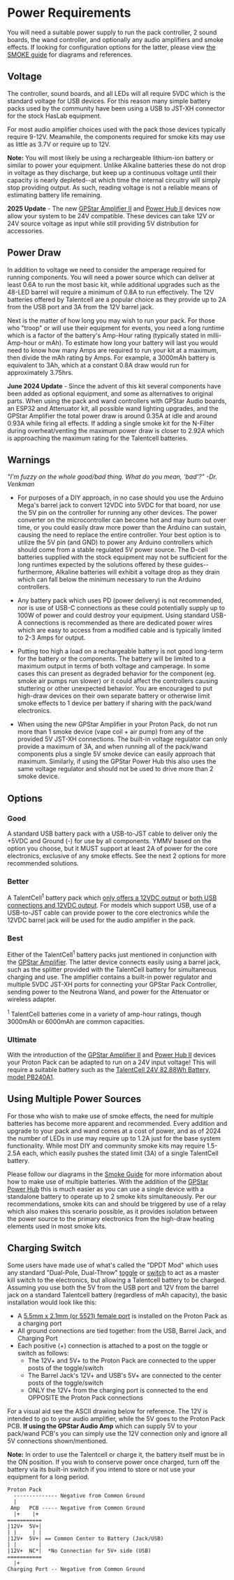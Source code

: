 # Power Requirements

You will need a suitable power supply to run the pack controller, 2 sound boards, the wand controller, and optionally any audio amplifiers and smoke effects. If looking for configuration options for the latter, please view [the SMOKE guide](SMOKE.md) for diagrams and references.

## Voltage

The controller, sound boards, and all LEDs will all require 5VDC which is the standard voltage for USB devices. For this reason many simple battery packs used by the community have been using a USB to JST-XH connector for the stock HasLab equipment.

For most audio amplifier choices used with the pack those devices typically require 9-12V. Meanwhile, the components required for smoke kits may use as little as 3.7V or require up to 12V.

**Note:** You will most likely be using a rechargeable lithium-ion battery or similar to power your equipment. Unlike Alkaline batteries these do not drop in voltage as they discharge, but keep up a continuous voltage until their capacity is nearly depleted--at which time the internal circuitry will simply stop providing output. As such, reading voltage is not a reliable means of estimating battery life remaining.

**2025 Update** - The new [GPStar Amplifier II](https://gpstartechnologies.com/products/gpstar-amplifier-ii) and [Power Hub II](https://gpstartechnologies.com/products/gpstar-power-hub-ii) devices now allow your system to be 24V compatible. These devices can take 12V or 24V source voltage as input while still providing 5V distribution for accessories.

## Power Draw

In addition to voltage we need to consider the amperage required for running components. You will need a power source which can deliver at least 0.6A to run the most basic kit, while additional upgrades such as the 48-LED barrel will require a minimum of 0.8A to run effectively. The 12V batteries offered by Talentcell are a popular choice as they provide up to 2A from the USB port and 3A from the 12V barrel jack.

Next is the matter of how long you may wish to run your pack. For those who "troop" or will use their equipment for events, you need a long runtime which is a factor of the battery's Amp-Hour rating (typically stated in milli-Amp-hour or mAh). To estimate how long your battery will last you would need to know how many Amps are required to run your kit at a maximum, then divide the mAh rating by Amps. For example, a 3000mAh battery is equivalent to 3Ah, which at a constant 0.8A draw would run for approximately 3.75hrs.

**June 2024 Update** - Since the advent of this kit several components have been added as optional equipment, and some as alternatives to original parts. When using the pack and wand controllers with GPStar Audio boards, an ESP32 and Attenuator kit, all possible wand lighting upgrades, and the GPStar Amplifier the total power draw is around 0.35A at idle and around 0.93A while firing all effects. If adding a single smoke kit for the N-Filter during overheat/venting the maximum power draw is closer to 2.92A which is approaching the maximum rating for the Talentcell batteries.

## Warnings

*"I'm fuzzy on the whole good/bad thing. What do you mean, 'bad'?" -Dr. Venkman*

- For purposes of a DIY approach, in no case should you use the Arduino Mega's barrel jack to convert 12VDC into 5VDC for that board, nor use the 5V pin on the controller for running any other devices. The power converter on the microcontroller can become hot and may burn out over time, or you could easily draw more power than the Arduino can sustain, causing the need to replace the entire controller. Your best option is to utilize the 5V pin (and GND) to power any Arduino controllers which should come from a stable regulated 5V power source. The D-cell batteries supplied with the stock equipment may not be sufficient for the long runtimes expected by the solutions offered by these guides--furthermore, Alkaline batteries will exhibit a voltage drop as they drain which can fall below the minimum necessary to run the Arduino controllers.

- Any battery pack which uses PD (power delivery) is not recommended, nor is use of USB-C connections as these could potentially supply up to 100W of power and could destroy your equipment. Using standard USB-A connections is recommended as there are dedicated power wires which are easy to access from a modified cable and is typically limited to 2-3 Amps for output.

- Putting too high a load on a rechargeable battery is not good long-term for the battery or the components. The battery will be limited to a maximum output in terms of both voltage and camperage. In some cases this can present as degraded behavior for the component (eg. smoke air pumps run slower) or it could affect the controllers causing stuttering or other unexpected behavior. You are encouraged to put high-draw devices on their own separate battery or otherwise limit smoke effects to 1 device per battery if sharing with the pack/wand electronics.

- When using the new GPStar Amplifier in your Proton Pack, do not run more than 1 smoke device (vape coil + air pump) from any of the provided 5V JST-XH connections. The built-in voltage regulator can only provide a maximum of 3A, and when running all of the pack/wand components plus a single 5V smoke device can easily approach that maximum. Similarly, if using the GPStar Power Hub this also uses the same voltage regulator and should not be used to drive more than 2 smoke device.

## Options

### Good

A standard USB battery pack with a USB-to-JST cable to deliver only the +5VDC and Ground (-) for use by all components. YMMV based on the option you choose, but it MUST support at least 2A of power for the core electronics, exclusive of any smoke effects. See the next 2 options for more recommended solutions.

### Better

A TalentCell<sup>1</sup> battery pack which [only offers a 12VDC output](https://a.co/d/j4m2Kff) or [both USB connections and 12VDC output](https://a.co/d/8q0VcxT). For models which support USB, use of a USB-to-JST cable can provide power to the core electronics while the 12VDC barrel jack will be used for the audio amplifier in the pack.

### Best

Either of the TalentCell<sup>1</sup> battery packs just mentioned in conjunction with the [GPStar Amplifier](https://gpstartechnologies.com/products/gpstar-amplifier). The latter device connects easily using a barrel jack, such as the splitter provided with the TalentCell battery for simultaneous charging and use. The amplifier contains a built-in power regulator and multiple 5VDC JST-XH ports for connecting your GPStar Pack Controller, sending power to the Neutrona Wand, and power for the Attenuator or wireless adapter.

<sup>1</sup> TalentCell batteries come in a variety of amp-hour ratings, though 3000mAh or 6000mAh are common capacities.

### Ultimate

With the introduction of the [GPStar Amplifier II](https://gpstartechnologies.com/products/gpstar-amplifier-ii) and [Power Hub II](https://gpstartechnologies.com/products/gpstar-power-hub-ii) devices your Proton Pack can be adapted to run on a 24V input voltage! This will require a suitable battery such as the [TalentCell 24V 82.88Wh Battery, model PB240A1](https://talentcell.com/lithium-ion-battery/24v/pb240a1.html).

## Using Multiple Power Sources

For those who wish to make use of smoke effects, the need for multiple batteries has become more apparent and recommended. Every addition and upgrade to your pack and wand comes at a cost of power, and as of 2024 the number of LEDs in use may require up to 1.2A just for the base system functionality. While most DIY and community smoke kits may require 1.5-2.5A each, which easily pushes the stated limit (3A) of a single TalentCell battery.

Please follow our diagrams in the [Smoke Guide](SMOKE.md) for more information about how to make use of multiple batteries. With the addition of the [GPStar Power Hub](https://gpstartechnologies.com/products/gpstar-power-hub) this is much easier as you can use a single device with a standalone battery to operate up to 2 smoke kits simultaneously. Per our recommendations, smoke kits can and should be triggered by use of a relay which also makes this scenario possible, as it provides isolation between the power source to the primary electronics from the high-draw heating elements used in most smoke kits.

## Charging Switch

Some users have made use of what's called the "DPDT Mod" which uses any standard "Dual-Pole, Dual-Throw" [toggle](https://a.co/d/gVtXMck) or [switch](https://a.co/d/3EYqrDI) to act as a master kill switch to the electronics, but allowing a Talentcell battery to be charged. Assuming you use both the 5V from the USB port and 12V from the barrel jack on a standard Talentcell battery (regardless of mAh capacity), the basic installation would look like this:

- A [5.5mm x 2.1mm (or 5521) female port](https://a.co/d/hxna1qj) is installed on the Proton Pack as a charging port
- All ground connections are tied together: from the USB, Barrel Jack, and Charging Port
- Each positive (+) connection is attached to a post on the toggle or switch as follows:
	- The 12V+ and 5V+ to the Proton Pack are connected to the upper posts of the toggle/switch
	- The Barrel Jack's 12V+ and USB's 5V+ are connected to the center posts of the toggle/switch
	- ONLY the 12V+ from the charging port is connected to the end OPPOSITE the Proton Pack connections

For a visual aid see the ASCII drawing below for reference. The 12V is intended to go to your audio amplifier, while the 5V goes to the Proton Pack PCB. **If using the GPStar Audio Amp** which can supply 5V to your pack/wand PCB's you can simply use the 12V connection only and ignore all 5V connections shown/mentioned.

**Note:** In order to use the Talentcell or charge it, the battery itself must be in the ON position. If you wish to conserve power once charged, turn off the battery via its built-in switch if you intend to store or not use your equipment for a long period.

```
Proton Pack
  -------------- Negative from Common Ground
  |
 Amp   PCB ----- Negative from Common Ground
  |+    |+
===========
|12V+  5V+|
| |     | |
|12V+  5V+| == Common Center to Battery (Jack/USB)
| |       |
|12V+  NC*|  *No Connection for 5V+ side (USB)
===========
  |+
Charging Port -- Negative from Common Ground
```
